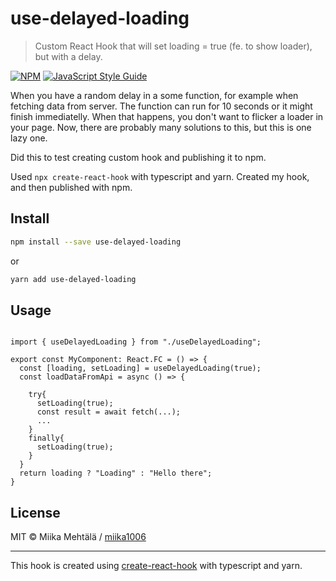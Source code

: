 # use-delayed-loading

> Custom React Hook that will set loading &#x3D; true (fe. to show loader), but with a delay.

[![NPM](https://img.shields.io/npm/v/use-delayed-loading.svg)](https://www.npmjs.com/package/use-delayed-loading) [![JavaScript Style Guide](https://img.shields.io/badge/code_style-standard-brightgreen.svg)](https://standardjs.com)


When you have a random delay in a some function, for example when fetching data from server.
The function can run for 10 seconds or it might finish immediatelly. 
When that happens, you don't want to flicker a loader in your page.
Now, there are probably many solutions to this, but this is one lazy one.

Did this to test creating custom hook and publishing it to npm.

Used ``npx create-react-hook`` with typescript and yarn.
Created my hook, and then published with npm. 

## Install

```bash
npm install --save use-delayed-loading
```
or
```bash
yarn add use-delayed-loading
```

## Usage

```tsx

import { useDelayedLoading } from "./useDelayedLoading";

export const MyComponent: React.FC = () => {
  const [loading, setLoading] = useDelayedLoading(true);
  const loadDataFromApi = async () => {

    try{
      setLoading(true);
      const result = await fetch(...);
      ...
    }
    finally{
      setLoading(true);
    }
  }
  return loading ? "Loading" : "Hello there";
}

```

## License

MIT © Miika Mehtälä / [miika1006](https://github.com/miika1006)

---

This hook is created using [create-react-hook](https://github.com/hermanya/create-react-hook) with typescript and yarn.
